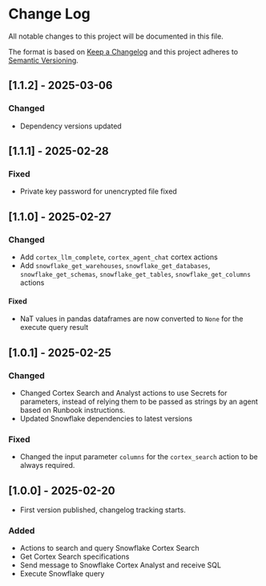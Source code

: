 # Change Log

All notable changes to this project will be documented in this file.

The format is based on [Keep a Changelog](https://keepachangelog.com/)
and this project adheres to [Semantic Versioning](https://semver.org/).

## [1.1.2] - 2025-03-06

### Changed

- Dependency versions updated

## [1.1.1] - 2025-02-28

### Fixed
- Private key password for unencrypted file fixed


## [1.1.0] - 2025-02-27

### Changed

- Add `cortex_llm_complete`, `cortex_agent_chat` cortex actions
- Add `snowflake_get_warehouses`, `snowflake_get_databases`, `snowflake_get_schemas`, `snowflake_get_tables`, `snowflake_get_columns` actions

#### Fixed

- NaT values in pandas dataframes are now converted to `None` for the execute query result

## [1.0.1] - 2025-02-25

### Changed

- Changed Cortex Search and Analyst actions to use Secrets for parameters, instead of relying them to be passed as strings by an agent based on Runbook instructions.
- Updated Snowflake dependencies to latest versions

### Fixed

- Changed the input parameter `columns` for the `cortex_search` action to be always required.

## [1.0.0] - 2025-02-20

- First version published, changelog tracking starts.

### Added

- Actions to search and query Snowflake Cortex Search
- Get Cortex Search specifications
- Send message to Snowflake Cortex Analyst and receive SQL
- Execute Snowflake query
